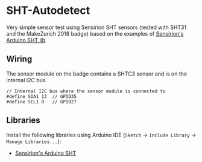 # SHT-Autodetect

Very simple sensor test using Sensirion SHT sensors (tested with SHT31 and the MakeZurich 2018 badge) based on the examples of [Sensirion's Arduino SHT lib](https://github.com/Sensirion/arduino-sht).

## Wiring

The sensor module on the badge contains a SHTC3 sensor and is on the internal I2C bus.

    // Internal I2C bus where the sensor module is connected to
    #define SDA1 13  // GPIO35
    #define SCL1 0   // GPIO27

## Libraries

Install the following libraries using Arduino IDE (`Sketch` -> `Include Library` -> `Manage Libraries...`):

* [Sensirion's Arduino SHT](https://github.com/Sensirion/arduino-sht)
